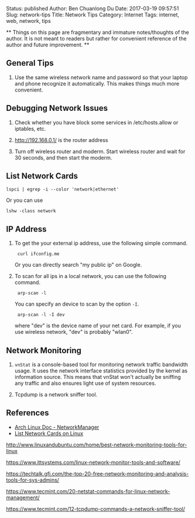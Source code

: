 Status: published
Author: Ben Chuanlong Du
Date: 2017-03-19 09:57:51
Slug: network-tips
Title: Network Tips
Category: Internet
Tags: internet, web, network, tips

**
Things on this page are fragmentary and immature notes/thoughts of the author. 
It is not meant to readers but rather for convenient reference of the author and future improvement.
**
 

## General Tips

1. Use the same wireless network name and password 
    so that your laptop and phone recognize it automatically.
    This makes things much more convenient.

## Debugging Network Issues

1. Check whether you have block some services in /etc/hosts.allow or iptables, etc.

2. http://192.168.0.1/ is the router address

3. Turn off wireless router and moderm. 
    Start wireless router and wait for 30 seconds,
    and then start the moderm.

## List Network Cards 

    lspci | egrep -i --color 'network|ethernet'

Or you can use 

    lshw -class network

## IP Address

1. To get the your external ip address, use the following simple command.

        curl ifconfig.me

    Or you can directly search "my public ip" on Google.

2. To scan for all ips in a local network, you can use the following command.

        arp-scan -l

    You can specify an device to scan by the option `-I`.

        arp-scan -l -I dev

    where "dev" is the device name of your net card. 
    For example, 
    if you use wireless network, "dev" is probably "wlan0".

## Network Monitoring

1. `vnStat` is a console-based tool for monitoring network traffic bandwidth usage. 
    It uses the network interface statistics provided by the kernel as information source. 
    This means that vnStat won't actually be sniffing any traffic 
    and also ensures light use of system resources. 

2. Tcpdump is a network sniffer tool.

## References

- [Arch Linux Doc - NetworkManager](https://wiki.archlinux.org/index.php/NetworkManager)
- [List Network Cards on Linux](https://www.cyberciti.biz/faq/linux-list-network-cards-command/)

http://www.linuxandubuntu.com/home/best-network-monitoring-tools-for-linux

https://www.ittsystems.com/linux-network-monitor-tools-and-software/

https://techtalk.gfi.com/the-top-20-free-network-monitoring-and-analysis-tools-for-sys-admins/

https://www.tecmint.com/20-netstat-commands-for-linux-network-management/

https://www.tecmint.com/12-tcpdump-commands-a-network-sniffer-tool/
